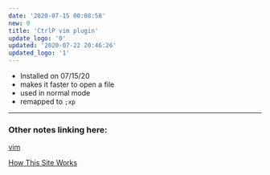 ```yaml
---
date: '2020-07-15 00:08:58'
new: 0
title: 'CtrlP vim plugin'
update_logo: '0'
updated: '2020-07-22 20:46:26'
updated_logo: '1'
---
```

* Installed on 07/15/20
* makes it faster to open a file
* used in normal mode
* remapped to `;xp`

---
### Other notes linking here:

[vim](/vim)

[How This Site Works](/How-this-site-is-built)
